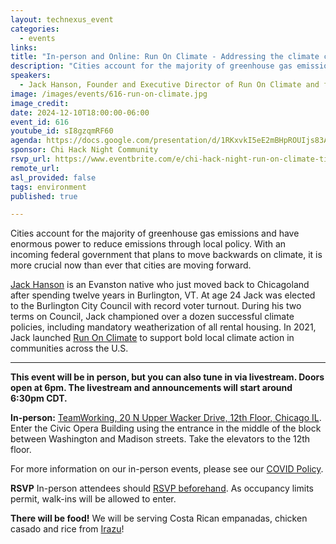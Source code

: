 ```yaml
---
layout: technexus_event
categories:
  - events
links: 
title: "In-person and Online: Run On Climate - Addressing the climate crisis through local action"
description: "Cities account for the majority of greenhouse gas emissions and have enormous power to reduce emissions through local policy. With an incoming federal government that plans to move backwards on climate, it is more crucial now than ever that cities are moving forward. Jack Hanson, Founder and Executive Director of Run On Climate will discuss his work to support bold local climate action in communities across the U.S."
speakers:
  - Jack Hanson, Founder and Executive Director of Run On Climate and former Burlington, VT City Councilor
image: /images/events/616-run-on-climate.jpg
image_credit: 
date: 2024-12-10T18:00:00-06:00
event_id: 616
youtube_id: sI8gzqmRF60
agenda: https://docs.google.com/presentation/d/1RKxvkI5eE2mBHpROUIjs83Aeh9-DnUATEUSDPDuCADc/edit#slide=id.g121c7120608_0_0
sponsor: Chi Hack Night Community
rsvp_url: https://www.eventbrite.com/e/chi-hack-night-run-on-climate-tickets-1090040854539?aff=oddtdtcreator
remote_url: 
asl_provided: false
tags: environment
published: true

---
```


Cities account for the majority of greenhouse gas emissions and have enormous power to reduce emissions through local policy. With an incoming federal government that plans to move backwards on climate, it is more crucial now than ever that cities are moving forward. 

[Jack Hanson](https://www.linkedin.com/in/jack-hanson-b6106622b/) is an Evanston native who just moved back to Chicagoland after spending twelve years in Burlington, VT. At age 24 Jack was elected to the Burlington City Council with record voter turnout. During his two terms on Council, Jack championed over a dozen successful climate policies, including mandatory weatherization of all rental housing. In 2021, Jack launched [Run On Climate](https://runonclimate.org/) to support bold local climate action in communities across the U.S.

---

**This event will be in person, but you can also tune in via livestream. Doors open at 6pm. The livestream and announcements will start around 6:30pm CDT.**

**In-person:** <a href='https://www.google.com/maps/place/TechNexus+Venture+Collaborative/@41.8835673,-87.6394085,17z/data=!3m1!4b1!4m5!3m4!1s0x880e2d5be57f04c5:0xa87e47e177660090!8m2!3d41.8835673!4d-87.6372198'>TeamWorking, 20 N Upper Wacker Drive, 12th Floor, Chicago IL</a>. Enter the Civic Opera Building using the entrance in the middle of the block between Washington and Madison streets. Take the elevators to the 12th floor.

For more information on our in-person events, please see our [COVID Policy](/blog/2022/09/09/our-covid-19-policy.html). 

**RSVP** In-person attendees should [RSVP beforehand]({{page.rsvp_url}}). As occupancy limits permit, walk-ins will be allowed to enter.

**There will be food!** We will be serving Costa Rican empanadas, chicken casado and rice from [Irazu](https://www.irazuchicago.com/)!
